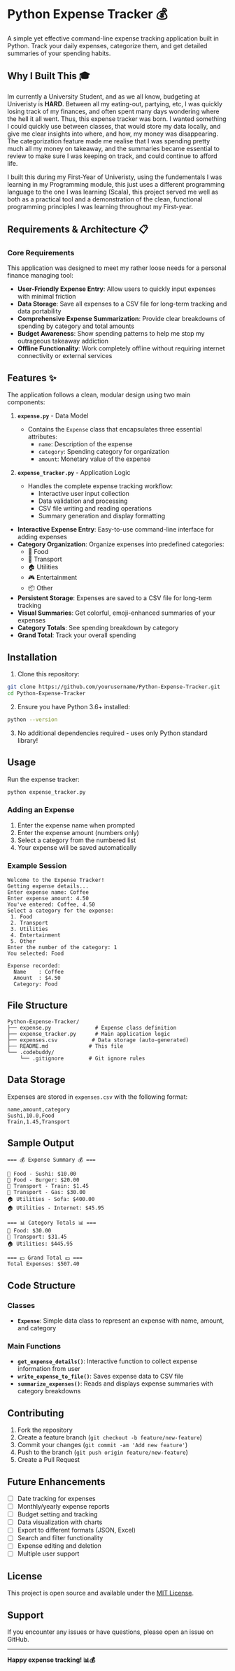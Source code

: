 # Python Expense Tracker 💰

A simple yet effective command-line expense tracking application built in Python. Track your daily expenses, categorize them, and get detailed summaries of your spending habits.

## Why I Built This 🎓

Im currently a University Student, and as we all know, budgeting at Univeristy is **HARD**. Between all my eating-out, partying, etc, I was quickly losing track of my finances, and often spent many days wondering where the hell it all went.
Thus, this expense tracker was born. I wanted something I could quickly use between classes, that would store my data locally, and give me clear insights into where, and how, my money was disappearing. The categorization feature made me realise that I was spending pretty much all my money on takeaway, and the summaries became essential to review to make sure I was keeping on track, and could continue to afford life.

I built this during my First-Year of Univeristy, using the fundementals I was learning in my Programming module, this just uses a different programming language to the one I was learning (Scala), this project served me well as both as a practical tool and a demonstration of the clean, functional programming principles I was learning throughout my First-year.

## Requirements & Architecture 📋

### Core Requirements
This application was designed to meet my rather loose needs for a personal finance managing tool:

- **User-Friendly Expense Entry**: Allow users to quickly input expenses with minimal friction
- **Data Storage**: Save all expenses to a CSV file for long-term tracking and data portability
- **Comprehensive Expense Summarization**: Provide clear breakdowns of spending by category and total amounts
- **Budget Awareness**: Show spending patterns to help me stop my outrageous takeaway addiction
- **Offline Functionality**: Work completely offline without requiring internet connectivity or external services

## Features ✨
The application follows a clean, modular design using two main components:

1. **`expense.py`** - Data Model
   - Contains the `Expense` class that encapsulates three essential attributes:
     - `name`: Description of the expense
     - `category`: Spending category for organization
     - `amount`: Monetary value of the expense

2. **`expense_tracker.py`** - Application Logic
   - Handles the complete expense tracking workflow:
     - Interactive user input collection
     - Data validation and processing
     - CSV file writing and reading operations
     - Summary generation and display formatting

- **Interactive Expense Entry**: Easy-to-use command-line interface for adding expenses
- **Category Organization**: Organize expenses into predefined categories:
  - 🍔 Food
  - 🚗 Transport
  - 🏠 Utilities
  - 🎮 Entertainment
  - 📦 Other
- **Persistent Storage**: Expenses are saved to a CSV file for long-term tracking
- **Visual Summaries**: Get colorful, emoji-enhanced summaries of your expenses
- **Category Totals**: See spending breakdown by category
- **Grand Total**: Track your overall spending

## Installation

1. Clone this repository:
```bash
git clone https://github.com/yourusername/Python-Expense-Tracker.git
cd Python-Expense-Tracker
```

2. Ensure you have Python 3.6+ installed:
```bash
python --version
```

3. No additional dependencies required - uses only Python standard library!

## Usage

Run the expense tracker:

```bash
python expense_tracker.py
```

### Adding an Expense

1. Enter the expense name when prompted
2. Enter the expense amount (numbers only)
3. Select a category from the numbered list
4. Your expense will be saved automatically

### Example Session

```
Welcome to the Expense Tracker!
Getting expense details...
Enter expense name: Coffee
Enter expense amount: 4.50
You've entered: Coffee, 4.50
Select a category for the expense:
 1. Food
 2. Transport
 3. Utilities
 4. Entertainment
 5. Other
Enter the number of the category: 1
You selected: Food

Expense recorded:
  Name    : Coffee
  Amount  : $4.50
  Category: Food
```

## File Structure

```
Python-Expense-Tracker/
├── expense.py              # Expense class definition
├── expense_tracker.py      # Main application logic
├── expenses.csv           # Data storage (auto-generated)
├── README.md             # This file
└── .codebuddy/
    └── .gitignore        # Git ignore rules
```

## Data Storage

Expenses are stored in `expenses.csv` with the following format:
```csv
name,amount,category
Sushi,10.0,Food
Train,1.45,Transport
```

## Sample Output

```
=== 💰 Expense Summary 💰 ===

🍔 Food - Sushi: $10.00
🍔 Food - Burger: $20.00
🚗 Transport - Train: $1.45
🚗 Transport - Gas: $30.00
🏠 Utilities - Sofa: $400.00
🏠 Utilities - Internet: $45.95

=== 📊 Category Totals 📊 ===
🍔 Food: $30.00
🚗 Transport: $31.45
🏠 Utilities: $445.95

=== 💵 Grand Total 💵 ===
Total Expenses: $507.40
```

## Code Structure

### Classes

- **`Expense`**: Simple data class to represent an expense with name, amount, and category

### Main Functions

- **`get_expense_details()`**: Interactive function to collect expense information from user
- **`write_expense_to_file()`**: Saves expense data to CSV file
- **`summarize_expenses()`**: Reads and displays expense summaries with category breakdowns

## Contributing

1. Fork the repository
2. Create a feature branch (`git checkout -b feature/new-feature`)
3. Commit your changes (`git commit -am 'Add new feature'`)
4. Push to the branch (`git push origin feature/new-feature`)
5. Create a Pull Request

## Future Enhancements

- [ ] Date tracking for expenses
- [ ] Monthly/yearly expense reports
- [ ] Budget setting and tracking
- [ ] Data visualization with charts
- [ ] Export to different formats (JSON, Excel)
- [ ] Search and filter functionality
- [ ] Expense editing and deletion
- [ ] Multiple user support

## License

This project is open source and available under the [MIT License](LICENSE).

## Support

If you encounter any issues or have questions, please open an issue on GitHub.

---

**Happy expense tracking! 📊💰**
